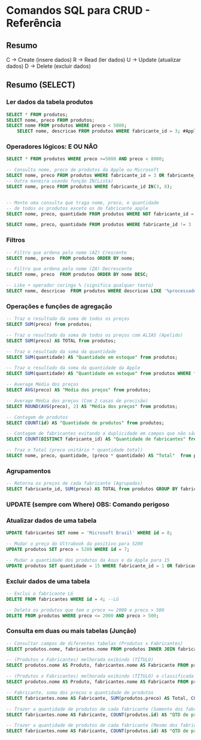 # Comandos SQL para CRUD - Referência

## Resumo
C -> Create (insere dados)
R -> Read (ler dados)
U -> Update (atualizar dados)
D -> Delete (excluir dados)

<!-- ___________________________________________________________ -->
## Resumo (SELECT)
### Ler dados da tabela produtos
```sql
SELECT * FROM produtos;
SELECT nome, preco FROM produtos;
SELECT nome FROM produtos WHERE preco < 5000;
    SELECT nome, descricao FROM produtos WHERE fabricante_id = 3; #Apple
```
### Operadores lógicos: E OU NÂO

```sql
SELECT * FROM produtos WHERE preco >=5000 AND preco < 8000;

-- Consulta nome, preco de produtos da Apple ou Microsoft
SELECT nome, preco FROM produtos WHERE fabricante_id = 3 OR fabricante_id = 8;
-- Outra maneira usando função IN(Lista)
SELECT nome, preco FROM produtos WHERE fabricante_id IN(3, 8);


-- Monte uma consulta que traga nome, preco, e quantidade
-- de todos os produtos exceto os do fabricante apple
SELECT nome, preco, quantidade FROM produtos WHERE NOT fabricante_id = 3 ; # versão 1 usando NOT

SELECT nome, preco, quantidade FROM produtos WHERE fabricante_id != 3 ; # versão 2 usando operador != (diferente)
```
<!-- ___________________________________________________________ -->
### Filtros
```sql
-- Filtro que ordena pelo nome (AZ) Crescente
SELECT nome, preco  FROM produtos ORDER BY nome;

-- Filtro que ordena pelo nome (ZA) Decrescente
SELECT nome, preco  FROM produtos ORDER BY nome DESC;

-- Like + operador coringa % (significa qualquer texto)
SELECT nome, descricao  FROM produtos WHERE descricao LIKE '%processador%';
```

<!-- ___________________________________________________________ -->
### Operações e funções de agregação
```sql
-- Traz o resultado da soma de todos os preços
SELECT SUM(preco) from produtos;

-- Traz o resultado da soma de todos os preços com ALIAS (Apelido)
SELECT SUM(preco) AS TOTAL from produtos;

-- Traz o resultado da soma da quantidade
SELECT SUM(quantidade) AS "Quantidade em estoque" from produtos;

-- Traz o resultado da soma da quantidade da Apple
SELECT SUM(quantidade) AS "Quantidade em estoque" from produtos WHERE fabricante_id = 3;

-- Average Média dos preços
SELECT AVG(preco) AS "Média dos preços" from produtos;

-- Average Média dos preços (Com 2 casas de precisão)
SELECT ROUND(AVG(preco), 2) AS "Média dos preços" from produtos;

-- Contagem de produtos
SELECT COUNT(id) AS "Quantidade de produtos" from produtos;

-- Contagem de fabricantes evitando a duplicidade em campos que não são chave-primária (Distinct)
SELECT COUNT(DISTINCT fabricante_id) AS "Quantidade de fabricantes" from produtos;

-- Traz o Total (preco unitário * quantidade total)
SELECT nome, preco, quantidade, (preco * quantidade) AS "Total"  from produtos;

```
<!-- ___________________________________________________________ -->
### Agrupamentos
```sql
-- Retorna os preços de cada fabricante (Agrupados)
SELECT fabricante_id, SUM(preco) AS TOTAL from produtos GROUP BY fabricante_id;

```

<!-- ___________________________________________________________ -->
### UPDATE (sempre com Where) OBS: Comando perigoso

### Atualizar dados de uma tabela
```sql
UPDATE fabricantes SET nome = 'Microsoft Brasil' WHERE id = 8;

-- Mudar o preço do Ultrabook da positivo para 5200
UPDATE produtos SET preco = 5200 WHERE id = 7;

-- Mudar a quantidade dos produtos da Asus e da Apple para 15
UPDATE produtos SET quantidade = 15 WHERE fabricante_id = 1 OR fabricante_id = 3;

```
<!-- ___________________________________________________________ -->
### Excluir dados de uma tabela
```sql
-- Exclui o fabricante LG
DELETE FROM fabricantes WHERE id = 4; --LG

-- Deleta os produtos que tem o preco <= 2000 e preco > 500
DELETE FROM produtos WHERE preco <= 2000 AND preco > 500;

```
<!-- ___________________________________________________________ -->
### Consulta em duas ou mais tabelas (Junção)
```sql
-- Consultar campos de diferentes tabelas (Produtos x Fabricantes)
SELECT produtos.nome, fabricantes.nome FROM produtos INNER JOIN fabricantes ON produtos.fabricante_id = fabricantes.id;

-- (Produtos x Fabricantes) melhorada exibindo (TÍTULO)
SELECT produtos.nome AS Produto, fabricantes.nome AS Fabricante FROM produtos INNER JOIN fabricantes ON produtos.fabricante_id = fabricantes.id;

-- (Produtos x Fabricantes) melhorada exibindo (TÍTULO) e classificada por (PRODUTOS) A-Z e depois por (FABRICANTES) A-Z
SELECT produtos.nome AS Produto, fabricantes.nome AS Fabricante FROM produtos INNER JOIN fabricantes ON produtos.fabricante_id = fabricantes.id ORDER BY produtos.nome, fabricantes.nome;

-- Fabricante, soma dos preços e quantidade de produtos
SELECT fabricantes.nome AS Fabricante, SUM(produtos.preco) AS Total, COUNT(produtos.fabricante_id) AS "QTD de produtos" FROM produtos INNER JOIN fabricantes ON produtos.fabricante_id = fabricantes.id GROUP BY Fabricante ORDER BY Total;

-- Trazer a quantidade de produtos de cada fabricante (Somente dos fabricantes que tem produtos cadastrados) usando "INNER JOIN"
SELECT fabricantes.nome AS Fabricante, COUNT(produtos.id) AS "QTD de produtos" FROM produtos INNER JOIN fabricantes ON produtos.fabricante_id = fabricantes.id GROUP BY Fabricante;

-- Trazer a quantidade de produtos de cada fabricante (Mesmo dos fabricantes que não tem produtos) usando "RIGHT JOIN"
SELECT fabricantes.nome AS Fabricante, COUNT(produtos.id) AS "QTD de produtos" FROM produtos RIGHT JOIN fabricantes ON produtos.fabricante_id = fabricantes.id GROUP BY Fabricante;

```